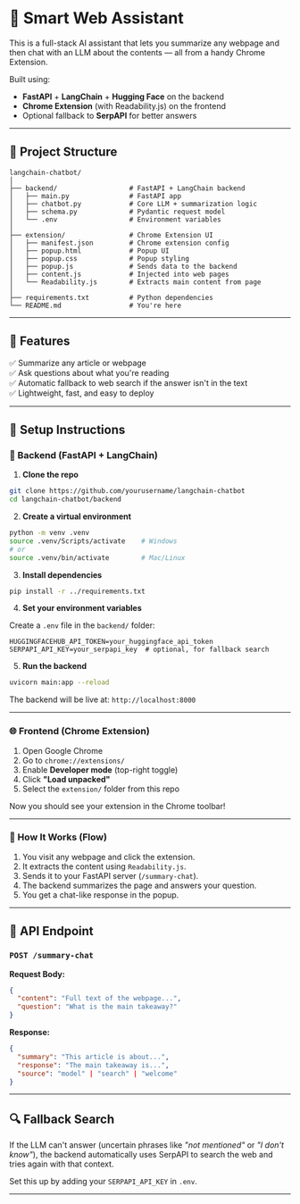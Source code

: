 #  🤖 Smart Web Assistant

This is a full-stack AI assistant that lets you summarize any webpage and then chat with an LLM about the contents — all from a handy Chrome Extension.

Built using:
- **FastAPI** + **LangChain** + **Hugging Face** on the backend
- **Chrome Extension** (with Readability.js) on the frontend
- Optional fallback to **SerpAPI** for better answers

---

## 📁 Project Structure

```
langchain-chatbot/
│
├── backend/                  # FastAPI + LangChain backend
│   ├── main.py               # FastAPI app
│   ├── chatbot.py            # Core LLM + summarization logic
│   ├── schema.py             # Pydantic request model
│   └── .env                  # Environment variables
│
├── extension/                # Chrome Extension UI
│   ├── manifest.json         # Chrome extension config
│   ├── popup.html            # Popup UI
│   ├── popup.css             # Popup styling
│   ├── popup.js              # Sends data to the backend
│   ├── content.js            # Injected into web pages
│   └── Readability.js        # Extracts main content from page
│
├── requirements.txt          # Python dependencies
└── README.md                 # You're here
```

---

## 🧪 Features

✅ Summarize any article or webpage  
✅ Ask questions about what you're reading  
✅ Automatic fallback to web search if the answer isn't in the text  
✅ Lightweight, fast, and easy to deploy  

---

## 🚀 Setup Instructions

### 🔧 Backend (FastAPI + LangChain)

1. **Clone the repo**

```bash
git clone https://github.com/yourusername/langchain-chatbot
cd langchain-chatbot/backend
```

2. **Create a virtual environment**

```bash
python -m venv .venv
source .venv/Scripts/activate    # Windows
# or
source .venv/bin/activate        # Mac/Linux
```

3. **Install dependencies**

```bash
pip install -r ../requirements.txt
```

4. **Set your environment variables**

Create a `.env` file in the `backend/` folder:

```
HUGGINGFACEHUB_API_TOKEN=your_huggingface_api_token
SERPAPI_API_KEY=your_serpapi_key  # optional, for fallback search
```

5. **Run the backend**

```bash
uvicorn main:app --reload
```

The backend will be live at: `http://localhost:8000`

---

### 🌐 Frontend (Chrome Extension)

1. Open Google Chrome  
2. Go to `chrome://extensions/`  
3. Enable **Developer mode** (top-right toggle)  
4. Click **"Load unpacked"**  
5. Select the `extension/` folder from this repo  

Now you should see your extension in the Chrome toolbar!

---

### 🧠 How It Works (Flow)

1. You visit any webpage and click the extension.
2. It extracts the content using `Readability.js`.
3. Sends it to your FastAPI server (`/summary-chat`).
4. The backend summarizes the page and answers your question.
5. You get a chat-like response in the popup.

---

## 🧰 API Endpoint

### `POST /summary-chat`

**Request Body:**
```json
{
  "content": "Full text of the webpage...",
  "question": "What is the main takeaway?"
}
```

**Response:**
```json
{
  "summary": "This article is about...",
  "response": "The main takeaway is...",
  "source": "model" | "search" | "welcome"
}
```

---

## 🔍 Fallback Search

If the LLM can't answer (uncertain phrases like *"not mentioned"* or *"I don't know"*), the backend automatically uses SerpAPI to search the web and tries again with that context.

Set this up by adding your `SERPAPI_API_KEY` in `.env`.

---
